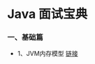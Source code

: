 # Java 面试宝典

### 一、基础篇

- 1、JVM内存模型 [链接](https://github.com/xiaozhu001/interview-guide/blob/master/jvm.md)

